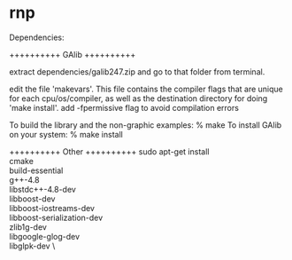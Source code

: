 # rnp


Dependencies:

++++++++++ GAlib ++++++++++

extract dependencies/galib247.zip and go to that folder from terminal.

edit the file 'makevars'. This file contains the compiler flags that
are unique for each cpu/os/compiler, as well as the destination
directory for doing 'make install'.  add -fpermissive flag to avoid
compilation errors

To build the library and the non-graphic examples:
% make
To install GAlib on your system:
% make install


++++++++++ Other ++++++++++
sudo apt-get install \
cmake \
build-essential \
g++-4.8 \
libstdc++-4.8-dev \
libboost-dev \
libboost-iostreams-dev \
libboost-serialization-dev \
zlib1g-dev \
libgoogle-glog-dev \
libglpk-dev \